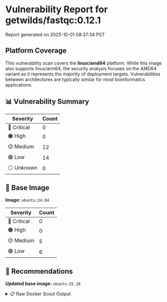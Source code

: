 # Vulnerability Report for getwilds/fastqc:0.12.1

Report generated on 2025-10-01 08:37:34 PST

## Platform Coverage

This vulnerability scan covers the **linux/amd64** platform. While this image also supports linux/arm64, the security analysis focuses on the AMD64 variant as it represents the majority of deployment targets. Vulnerabilities between architectures are typically similar for most bioinformatics applications.

## 📊 Vulnerability Summary

| Severity | Count |
|----------|-------|
| 🔴 Critical | 0 |
| 🟠 High | 0 |
| 🟡 Medium | 12 |
| 🟢 Low | 14 |
| ⚪ Unknown | 0 |

## 🐳 Base Image

**Image:** `ubuntu:24.04`

| Severity | Count |
|----------|-------|
| 🔴 Critical | 0 |
| 🟠 High | 0 |
| 🟡 Medium | 5 |
| 🟢 Low | 6 |

## 🔄 Recommendations

**Updated base image:** `ubuntu:25.10`

<details>
<summary>📋 Raw Docker Scout Output</summary>

```text
Target             │  getwilds/fastqc:0.12.1  │    0C     0H    12M    14L   
    digest           │  bed0f17633b7                    │                              
  Base image         │  ubuntu:24.04                    │    0C     0H     5M     6L   
  Updated base image │  ubuntu:25.10                    │    0C     0H     0M     0L   
                     │                                  │                  -5     -6   

What's next:
    View vulnerabilities → docker scout cves getwilds/fastqc:0.12.1
    View base image update recommendations → docker scout recommendations getwilds/fastqc:0.12.1
    Include policy results in your quickview by supplying an organization → docker scout quickview getwilds/fastqc:0.12.1 --org <organization>
```
</details>
